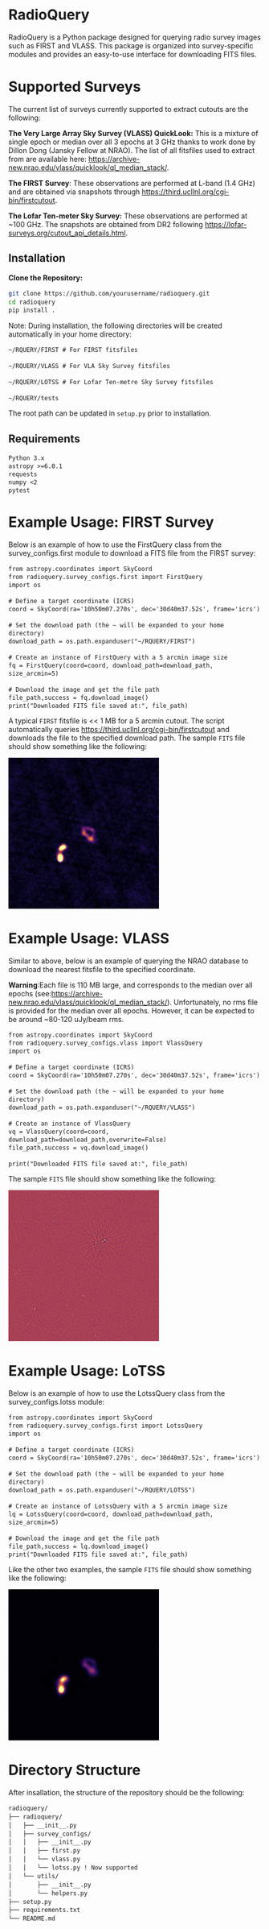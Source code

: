 # RadioQuery

RadioQuery is a Python package designed for querying radio survey images such as FIRST and VLASS. This package is organized into survey-specific modules and provides an easy-to-use interface for downloading FITS files.
# Supported Surveys
The current list of surveys currently supported to extract cutouts are the following: 

**The Very Large Array Sky Survey (VLASS) QuickLook:** This is a mixture of single epoch or median over all 3 epochs at 3 GHz thanks to work done by Dillon Dong (Jansky Fellow at NRAO). The list of all fitsfiles used to extract from are available here: https://archive-new.nrao.edu/vlass/quicklook/ql_median_stack/. 


**The FIRST Survey**: These observations are performed at L-band (1.4 GHz) and are obtained via snapshots through https://third.ucllnl.org/cgi-bin/firstcutout. 

**The Lofar Ten-meter Sky Survey:** These observations are performed at ~100 GHz. The snapshots are obtained from DR2 following https://lofar-surveys.org/cutout_api_details.html. 


## Installation

**Clone the Repository:**
   ```bash
   git clone https://github.com/yourusername/radioquery.git
   cd radioquery
   pip install .
```
Note: During installation, the following directories will be created automatically in your home directory:

    ~/RQUERY/FIRST # For FIRST fitsfiles

    ~/RQUERY/VLASS # For VLA Sky Survey fitsfiles

    ~/RQUERY/LOTSS # For Lofar Ten-metre Sky Survey fitsfiles

    ~/RQUERY/tests

The root path can be updated in `setup.py` prior to installation. 
## Requirements

    Python 3.x
    astropy >=6.0.1
    requests
    numpy <2
    pytest


# Example Usage: FIRST Survey
Below is an example of how to use the FirstQuery class from the survey_configs.first module to download a FITS file from the FIRST survey:
```
from astropy.coordinates import SkyCoord 
from radioquery.survey_configs.first import FirstQuery
import os

# Define a target coordinate (ICRS)
coord = SkyCoord(ra='10h50m07.270s', dec='30d40m37.52s', frame='icrs')

# Set the download path (the ~ will be expanded to your home directory)
download_path = os.path.expanduser("~/RQUERY/FIRST")

# Create an instance of FirstQuery with a 5 arcmin image size
fq = FirstQuery(coord=coord, download_path=download_path, size_arcmin=5)

# Download the image and get the file path
file_path,success = fq.download_image()
print("Downloaded FITS file saved at:", file_path)
```

A typical `FIRST` fitsfile is << 1 MB for a 5 arcmin cutout. The script automatically queries https://third.ucllnl.org/cgi-bin/firstcutout and downloads the file to the specified download path. The sample `FITS` file should show something like the following: 

<img src="radioquery/images/sample_first.png" alt="RadioQuery FIRST" width="300" height="300">

# Example Usage: VLASS
Similar to above, below is an example of querying the NRAO database to download the nearest fitsfile to the specified coordinate. 

**Warning**:Each file is 110 MB large, and corresponds to the median over all epochs (see:https://archive-new.nrao.edu/vlass/quicklook/ql_median_stack/). Unfortunately, no rms file is provided for the median over all epochs. However, it can be expected to be around ~80-120 uJy/beam rms. 

```
from astropy.coordinates import SkyCoord 
from radioquery.survey_configs.vlass import VlassQuery
import os

# Define a target coordinate (ICRS)
coord = SkyCoord(ra='10h50m07.270s', dec='30d40m37.52s', frame='icrs')

# Set the download path (the ~ will be expanded to your home directory)
download_path = os.path.expanduser("~/RQUERY/VLASS")

# Create an instance of VlassQuery 
vq = VlassQuery(coord=coord, download_path=download_path,overwrite=False)
file_path,success = vq.download_image()

print("Downloaded FITS file saved at:", file_path)

```
The sample `FITS` file should show something like the following: 

<img src="radioquery/images/sample_vlass.png" alt="RadioQuery FIRST" width="300" height="300">

# Example Usage: LoTSS
Below is an example of how to use the LotssQuery class from the survey_configs.lotss module:
```
from astropy.coordinates import SkyCoord 
from radioquery.survey_configs.first import LotssQuery
import os

# Define a target coordinate (ICRS)
coord = SkyCoord(ra='10h50m07.270s', dec='30d40m37.52s', frame='icrs')

# Set the download path (the ~ will be expanded to your home directory)
download_path = os.path.expanduser("~/RQUERY/LOTSS")

# Create an instance of LotssQuery with a 5 arcmin image size
lq = LotssQuery(coord=coord, download_path=download_path, size_arcmin=5)

# Download the image and get the file path
file_path,success = lq.download_image()
print("Downloaded FITS file saved at:", file_path)
```
Like the other two examples, the sample `FITS` file should show something like the following: 

<img src="radioquery/images/sample_lotss.png" alt="RadioQuery FIRST" width="300" height="300">



# Directory Structure
After insallation, the structure of the repository should be the following: 
```graphql
radioquery/
├── radioquery/             
│   ├── __init__.py         
│   ├── survey_configs/
│   │   ├── __init__.py
│   │   ├── first.py
│   │   └── vlass.py 
│   │   └── lotss.py ! Now supported
│   └── utils/
│       ├── __init__.py
│       └── helpers.py
├── setup.py
├── requirements.txt
└── README.md
